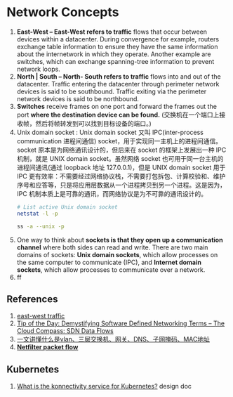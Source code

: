 # Network Concepts

1. **East-West – East-West refers to traffic** flows that occur between devices within a datacenter. During convergence for example, routers exchange table information to ensure they have the same information about the internetwork in which they operate. Another example are switches, which can exchange spanning-tree information to prevent network loops.
2. **North | South – North- South refers to traffic** flows into and out of the datacenter. Traffic entering the datacenter through perimeter network devices is said to be southbound. Traffic exiting via the perimeter network devices is said to be northbound.
3. **Switches** receive frames on one port and forward the frames out the port **where the destination device can be found.** (交换机在一个端口上接收帧，然后将帧转发到可以找到目标设备的端口。)
4. Unix domain socket : Unix domain socket 又叫 IPC(inter-process communication 进程间通信) socket，用于实现同一主机上的进程间通信。socket 原本是为网络通讯设计的，但后来在 socket 的框架上发展出一种 IPC 机制，就是 UNIX domain socket。虽然网络 socket 也可用于同一台主机的进程间通讯(通过 loopback 地址 127.0.0.1)，但是 UNIX domain socket 用于 IPC 更有效率：不需要经过网络协议栈，不需要打包拆包、计算校验和、维护序号和应答等，只是将应用层数据从一个进程拷贝到另一个进程。这是因为，IPC 机制本质上是可靠的通讯，而网络协议是为不可靠的通讯设计的。
    ```bash
    # List active Unix domain socket
    netstat -l -p

    ss -a --unix -p
    ```
5. One way to think about **sockets is that they open up a communication channel** where both sides can read and write. There are two main domains of sockets: **Unix domain sockets**, which allow processes on the same computer to communicate (IPC), and **Internet domain sockets**, which allow processes to communicate over a network.
6. ff


## References
1. [east-west traffic](https://searchnetworking.techtarget.com/definition/east-west-traffic)
2. [Tip of the Day: Demystifying Software Defined Networking Terms – The Cloud Compass: SDN Data Flows](https://blogs.technet.microsoft.com/tip_of_the_day/2016/06/29/tip-of-the-day-demystifying-software-defined-networking-terms-the-cloud-compass-sdn-data-flows/)
3. [一文讲懂什么是vlan、三层交换机、网关、DNS、子网掩码、MAC地址](https://mp.weixin.qq.com/s?__biz=MzAxNTcyNzAyOQ==&mid=2650962162&idx=1&sn=b1f2e8ea0ef20d93727b2d963dbaac0b&chksm=80097828b77ef13e2e29653b062ff59606981dfa48e0b5738786f26fca3acd586afe754d1f2e&scene=126&sessionid=1595496352&key=21e9f95ec34ef562d10efb31b24f6e00e68c119dafc8fcc1eaea05775e53e0315510edbc94a6f4ff961ae616543e76118ce248c117c03539499bc8dcf0e4d52bfe50aa54ccf37737f0456c0da55466ba&ascene=1&uin=MTgyNzM2NTQxOA%3D%3D&devicetype=Windows+10+x64&version=62090529&lang=zh_CN&exportkey=A5TbMuEOJ6dMQrhGC8F6Dc8%3D&pass_ticket=Z2mMKM1ytUq4iz3rawCJV%2B5wZplO0Qd%2B7ey3sZ3uATqp4bYzUonTaxSdepNDeGt1)
4. [**Netfilter packet flow**](https://upload.wikimedia.org/wikipedia/commons/3/37/Netfilter-packet-flow.svg)


## Kubernetes
1. [What is the konnectivity service for Kubernetes?](https://github.com/kubernetes/enhancements/blob/master/keps/sig-api-machinery/20190226-network-proxy.md) design doc
